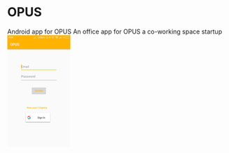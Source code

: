 # OPUS
Android app for OPUS
An office app for OPUS a co-working space startup
![Screenshot](signin.png)
